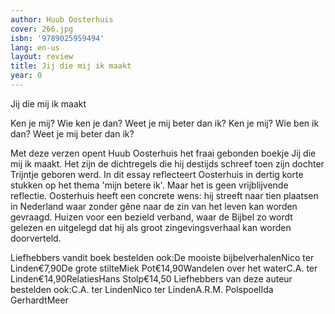 ```yaml
---
author: Huub Oosterhuis
cover: 266.jpg
isbn: '9789025959494'
lang: en-us
layout: review
title: Jij die mij ik maakt
year: 0
---
```

Jij die mij ik maakt

Ken je mij? Wie ken je dan?
Weet je mij beter dan ik?
Ken je mij? Wie ben ik dan?
Weet je mij beter dan ik?

Met deze verzen opent Huub Oosterhuis het fraai gebonden boekje Jij die mij ik maakt. Het zijn de dichtregels die hij destijds schreef toen zijn dochter Trijntje geboren werd.
In dit essay reflecteert Oosterhuis in dertig korte stukken op het thema 'mijn betere ik'. Maar het is geen vrijblijvende reflectie. Oosterhuis heeft een concrete wens: hij streeft naar tien plaatsen in Nederland waar zonder gêne naar de zin van het leven kan worden gevraagd. Huizen voor een bezield verband, waar de Bijbel zo wordt gelezen en uitgelegd dat hij als groot zingevingsverhaal kan worden doorverteld.

Liefhebbers vandit boek bestelden ook:De mooiste bijbelverhalenNico ter Linden€7,90De grote stilteMiek Pot€14,90Wandelen over het waterC.A. ter Linden€14,90RelatiesHans Stolp€14,50 Liefhebbers van deze auteur bestelden ook:C.A. ter LindenNico ter LindenA.R.M. PolspoelIda GerhardtMeer
